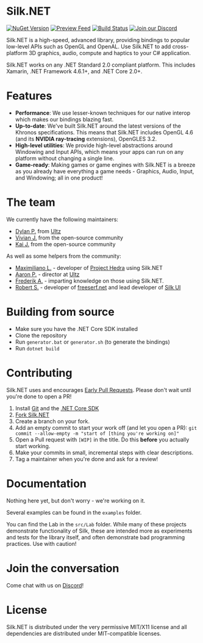 # Silk.NET
[![NuGet Version](https://img.shields.io/nuget/v/Silk.NET)](https://nuget.org/packages/Silk.NET) [![Preview Feed](https://img.shields.io/badge/nuget-experimental%20feed-yellow)](https://dev.azure.com/UltzOS/Silk.NET/_packaging?_a=feed&feed=Experimental) [![Build Status](https://dev.azure.com/UltzOS/Silk.NET/_apis/build/status/Ultz.Silk.NET?branchName=master)](https://dev.azure.com/UltzOS/Silk.NET/_build/latest?definitionId=2&branchName=master) [![Join our Discord](https://img.shields.io/badge/chat%20on-discord-7289DA)](https://discord.gg/DTHHXRt)

Silk.NET is a high-speed, advanced library, providing bindings to popular low-level APIs such as OpenGL and OpenAL. Use Silk.NET to add cross-platform 3D graphics, audio, compute and haptics to your C# application.

Silk.NET works on any .NET Standard 2.0 compliant platform. This includes Xamarin, .NET Framework 4.6.1+, and .NET Core 2.0+.

# Features
- **Performance**: We use lesser-known techniques for our native interop which makes our bindings blazing fast.
- **Up-to-date**: We've built Silk.NET around the latest versions of the Khronos specifications. This means that Silk.NET includes OpenGL 4.6 (and its **NVIDIA ray-tracing** extensions), OpenGLES 3.2.
- **High-level utilities**: We provide high-level abstractions around Windowing and Input APIs, which means your apps can run on any platform without changing a single line.
- **Game-ready**: Making games or game engines with Silk.NET is a breeze as you already have everything a game needs - Graphics, Audio, Input, and Windowing; all in one product!

# The team
We currently have the following maintainers:
- [Dylan P.](https://github.com/Perksey) from [Ultz](https://github.com/Ultz)
- [Vivian J.](https://github.com/devvoid) from the open-source community
- [Kai J.](https://github.com/HurricanKai) from the open-source community

As well as some helpers from the community:
- [Maximiliano L.](https://github.com/maxilevi) - developer of [Project Hedra](https://projecthedra.com/) using Silk.NET
- [Aaron P.](https://github.com/AzyIsCool) - director at [Ultz](https://github.com/Ultz)
- [Frederik A.](https://github.com/frederikja163) - imparting knowledge on those using Silk.NET.
- [Robert S.](https://github.com/Pyrdacor) - developer of [freeserf.net](https://github.com/Pyrdacor/freeserf.net) and lead developer of [Silk UI](https://github.com/Ultz/SilkUI)

# Building from source

- Make sure you have the .NET Core SDK installed
- Clone the repository
- Run `generator.bat` or `generator.sh` (to generate the bindings)
- Run `dotnet build`

# Contributing

Silk.NET uses and encourages [Early Pull Requests](https://medium.com/practical-blend/pull-request-first-f6bb667a9b6). Please don't wait until you're done to open a PR!

1. Install [Git](https://git-scm.com/downloads) and the [.NET Core SDK](https://www.microsoft.com/net/download)
1. [Fork Silk.NET](https://github.com/Ultz/Silk.NET/fork)
1. Create a branch on your fork.
1. Add an empty commit to start your work off (and let you open a PR): `git commit --allow-empty -m "start of [thing you're working on]"`
1. Open a Pull request with `[WIP]` in the title. Do this **before** you actually start working.
1. Make your commits in small, incremental steps with clear descriptions.
1. Tag a maintainer when you're done and ask for a review!

# Documentation

Nothing here yet, but don't worry - we're working on it.

Several examples can be found in the `examples` folder.

You can find the Lab in the `src/Lab` folder. While many of these projects demonstrate functionality of Silk, these are intended more as experiments and tests for the library itself, and often demonstrate bad programming practices. Use with caution!

# Join the conversation

Come chat with us on [Discord](https://discord.gg/DTHHXRt)!

# License
Silk.NET is distributed under the very permissive MIT/X11 license and all dependencies are distributed under MIT-compatible licenses.
